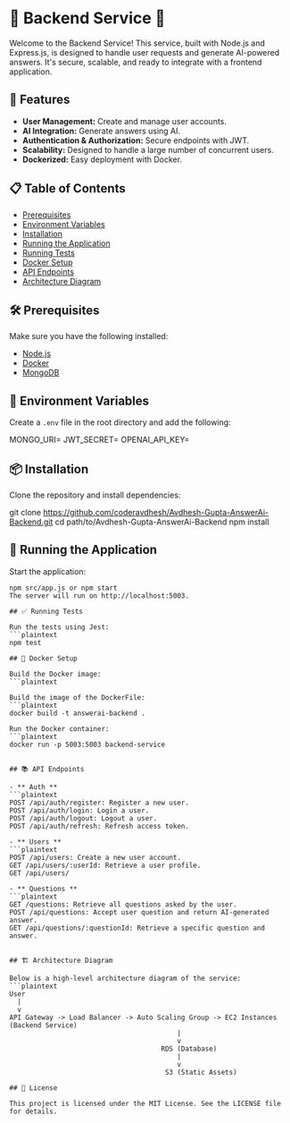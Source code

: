# 🌟 Backend Service 🌟

Welcome to the Backend Service! This service, built with Node.js and Express.js, is designed to handle user requests and generate AI-powered answers. It's secure, scalable, and ready to integrate with a frontend application.

## 🚀 Features

- **User Management:** Create and manage user accounts.
- **AI Integration:** Generate answers using AI.
- **Authentication & Authorization:** Secure endpoints with JWT.
- **Scalability:** Designed to handle a large number of concurrent users.
- **Dockerized:** Easy deployment with Docker.

## 📋 Table of Contents

- [Prerequisites](#-prerequisites)
- [Environment Variables](#-environment-variables)
- [Installation](#-installation)
- [Running the Application](#-running-the-application)
- [Running Tests](#-running-tests)
- [Docker Setup](#-docker-setup)
- [API Endpoints](#-api-endpoints)
- [Architecture Diagram](#-architecture-diagram)

## 🛠 Prerequisites

Make sure you have the following installed:

- [Node.js](https://nodejs.org/)
- [Docker](https://www.docker.com/)
- [MongoDB](https://www.mongodb.com/)

## 🔧 Environment Variables

Create a `.env` file in the root directory and add the following:

MONGO_URI=<Your MongoDB URI>
JWT_SECRET=<Your JWT Secret>
OPENAI_API_KEY=<Your OpenAI API Key>

## 📦 Installation

Clone the repository and install dependencies:

git clone https://github.com/coderavdhesh/Avdhesh-Gupta-AnswerAi-Backend.git
cd path/to/Avdhesh-Gupta-AnswerAi-Backend
npm install

## 🏃 Running the Application

Start the application:
```plaintext
npm src/app.js or npm start
The server will run on http://localhost:5003.

## ✅ Running Tests

Run the tests using Jest:
```plaintext
npm test

## 🐳 Docker Setup

Build the Docker image:
```plaintext

Build the image of the DockerFile:
```plaintext
docker build -t answerai-backend .

Run the Docker container:
```plaintext
docker run -p 5003:5003 backend-service


## 📚 API Endpoints

- ** Auth **
```plaintext
POST /api/auth/register: Register a new user.
POST /api/auth/login: Login a user.
POST /api/auth/logout: Logout a user.
POST /api/auth/refresh: Refresh access token.

- ** Users **
```plaintext
POST /api/users: Create a new user account.
GET /api/users/:userId: Retrieve a user profile.
GET /api/users/

- ** Questions **
```plaintext
GET /questions: Retrieve all questions asked by the user.
POST /api/questions: Accept user question and return AI-generated answer.
GET /api/questions/:questionId: Retrieve a specific question and answer.


## 🏗 Architecture Diagram

Below is a high-level architecture diagram of the service:
```plaintext
User
  |
  v
API Gateway -> Load Balancer -> Auto Scaling Group -> EC2 Instances (Backend Service)
                                          |
                                          v
                                      RDS (Database)
                                          |
                                          v
                                       S3 (Static Assets)

## 📖 License

This project is licensed under the MIT License. See the LICENSE file for details.
